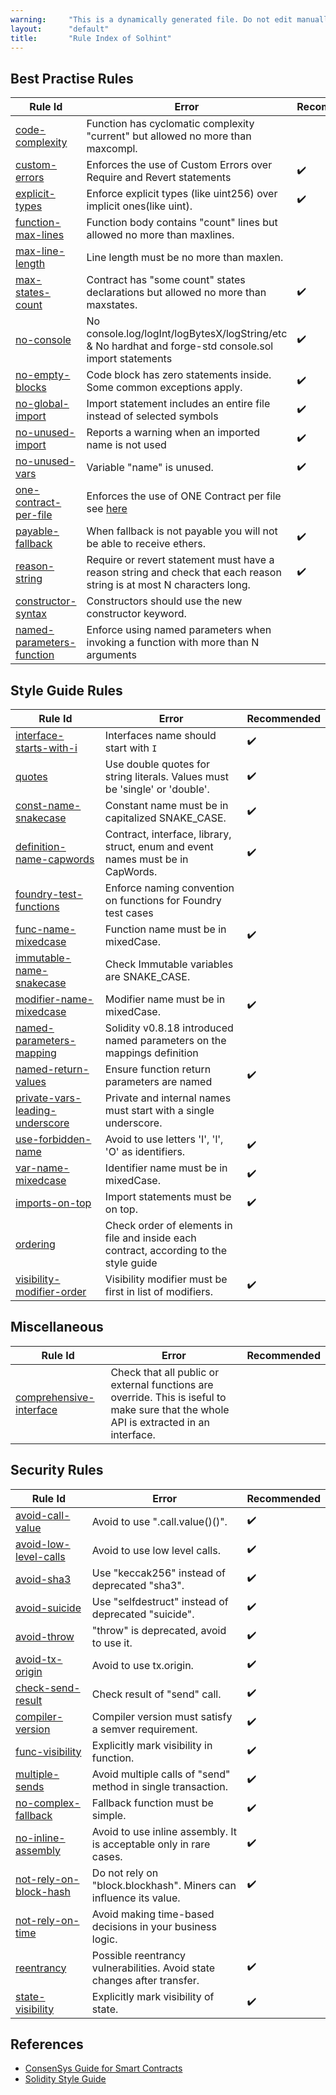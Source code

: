 ```yaml
---
warning:     "This is a dynamically generated file. Do not edit manually."
layout:      "default"
title:       "Rule Index of Solhint"
---
```


## Best Practise Rules

| Rule Id                                                                  | Error                                                                                                                                      | Recommended |
| ------------------------------------------------------------------------ | ------------------------------------------------------------------------------------------------------------------------------------------ | ----------- |
| [code-complexity](./rules/best-practises/code-complexity.md)             | Function has cyclomatic complexity "current" but allowed no more than maxcompl.                                                            |             |
| [custom-errors](./rules/best-practises/custom-errors.md)                 | Enforces the use of Custom Errors over Require and Revert statements                                                                       | ✔️          |
| [explicit-types](./rules/best-practises/explicit-types.md)               | Enforce explicit types (like uint256) over implicit ones(like uint).                                                                       | ✔️          |
| [function-max-lines](./rules/best-practises/function-max-lines.md)       | Function body contains "count" lines but allowed no more than maxlines.                                                                    |             |
| [max-line-length](./rules/best-practises/max-line-length.md)             | Line length must be no more than maxlen.                                                                                                   |             |
| [max-states-count](./rules/best-practises/max-states-count.md)           | Contract has "some count" states declarations but allowed no more than maxstates.                                                          | ✔️          |
| [no-console](./rules/best-practises/no-console.md)                       | No console.log/logInt/logBytesX/logString/etc & No hardhat and forge-std console.sol import statements                                     | ✔️          |
| [no-empty-blocks](./rules/best-practises/no-empty-blocks.md)             | Code block has zero statements inside. Some common exceptions apply.                                                                       | ✔️          |
| [no-global-import](./rules/best-practises/no-global-import.md)           | Import statement includes an entire file instead of selected symbols                                                                       | ✔️          |
| [no-unused-import](./rules/best-practises/no-unused-import.md)           | Reports a warning when an imported name is not used                                                                                        | ✔️          |
| [no-unused-vars](./rules/best-practises/no-unused-vars.md)               | Variable "name" is unused.                                                                                                                 | ✔️          |
| [one-contract-per-file](./rules/best-practises/one-contract-per-file.md) | Enforces the use of ONE Contract per file see [here](https://docs.soliditylang.org/en/v0.8.21/style-guide.html#contract-and-library-names) |             |
| [payable-fallback](./rules/best-practises/payable-fallback.md)           | When fallback is not payable you will not be able to receive ethers.                                                                       | ✔️          |
| [reason-string](./rules/best-practises/reason-string.md)                 | Require or revert statement must have a reason string and check that each reason string is at most N characters long.                      | ✔️          |
| [constructor-syntax](./rules/best-practises/constructor-syntax.md)       | Constructors should use the new constructor keyword.                                                                                       |             |
| [named-parameters-function](./rules/naming/named-parameters-function.md) | Enforce using named parameters when invoking a function with more than N arguments                                                         |             |
        

## Style Guide Rules

| Rule Id                                                                              | Error                                                                                  | Recommended |
| ------------------------------------------------------------------------------------ | -------------------------------------------------------------------------------------- | ----------- |
| [interface-starts-with-i](./rules/naming/interface-starts-with-i.md)                 | Interfaces name should start with `I`                                                  | ✔️          |
| [quotes](./rules/miscellaneous/quotes.md)                                            | Use double quotes for string literals. Values must be 'single' or 'double'.            | ✔️          |
| [const-name-snakecase](./rules/naming/const-name-snakecase.md)                       | Constant name must be in capitalized SNAKE_CASE.                                       | ✔️          |
| [definition-name-capwords](./rules/naming/definition-name-capwords.md)               | Contract, interface, library, struct, enum and event names must be in CapWords.        | ✔️          |
| [foundry-test-functions](./rules/naming/foundry-test-functions.md)                   | Enforce naming convention on functions for Foundry test cases                          |             |
| [func-name-mixedcase](./rules/naming/func-name-mixedcase.md)                         | Function name must be in mixedCase.                                                    | ✔️          |
| [immutable-name-snakecase](./rules/naming/immutable-name-snakecase.md)               | Check Immutable variables are SNAKE_CASE.                                              |             |
| [modifier-name-mixedcase](./rules/naming/modifier-name-mixedcase.md)                 | Modifier name must be in mixedCase.                                                    | ✔️          |
| [named-parameters-mapping](./rules/naming/named-parameters-mapping.md)               | Solidity v0.8.18 introduced named parameters on the mappings definition                |             |
| [named-return-values](./rules/naming/named-return-values.md)                         | Ensure function return parameters are named                                            | ✔️          |
| [private-vars-leading-underscore](./rules/naming/private-vars-leading-underscore.md) | Private and internal names must start with a single underscore.                        |             |
| [use-forbidden-name](./rules/naming/use-forbidden-name.md)                           | Avoid to use letters 'I', 'l', 'O' as identifiers.                                     | ✔️          |
| [var-name-mixedcase](./rules/naming/var-name-mixedcase.md)                           | Identifier name must be in mixedCase.                                                  | ✔️          |
| [imports-on-top](./rules/order/imports-on-top.md)                                    | Import statements must be on top.                                                      | ✔️          |
| [ordering](./rules/order/ordering.md)                                                | Check order of elements in file and inside each contract, according to the style guide |             |
| [visibility-modifier-order](./rules/order/visibility-modifier-order.md)              | Visibility modifier must be first in list of modifiers.                                | ✔️          |
        

## Miscellaneous

| Rule Id                                                                     | Error                                                                                                                                  | Recommended |
| --------------------------------------------------------------------------- | -------------------------------------------------------------------------------------------------------------------------------------- | ----------- |
| [comprehensive-interface](./rules/miscellaneous/comprehensive-interface.md) | Check that all public or external functions are override. This is iseful to make sure that the whole API is extracted in an interface. |             |
        

## Security Rules

| Rule Id                                                              | Error                                                                    | Recommended |
| -------------------------------------------------------------------- | ------------------------------------------------------------------------ | ----------- |
| [avoid-call-value](./rules/security/avoid-call-value.md)             | Avoid to use ".call.value()()".                                          | ✔️          |
| [avoid-low-level-calls](./rules/security/avoid-low-level-calls.md)   | Avoid to use low level calls.                                            | ✔️          |
| [avoid-sha3](./rules/security/avoid-sha3.md)                         | Use "keccak256" instead of deprecated "sha3".                            | ✔️          |
| [avoid-suicide](./rules/security/avoid-suicide.md)                   | Use "selfdestruct" instead of deprecated "suicide".                      | ✔️          |
| [avoid-throw](./rules/security/avoid-throw.md)                       | "throw" is deprecated, avoid to use it.                                  | ✔️          |
| [avoid-tx-origin](./rules/security/avoid-tx-origin.md)               | Avoid to use tx.origin.                                                  | ✔️          |
| [check-send-result](./rules/security/check-send-result.md)           | Check result of "send" call.                                             | ✔️          |
| [compiler-version](./rules/security/compiler-version.md)             | Compiler version must satisfy a semver requirement.                      | ✔️          |
| [func-visibility](./rules/security/func-visibility.md)               | Explicitly mark visibility in function.                                  | ✔️          |
| [multiple-sends](./rules/security/multiple-sends.md)                 | Avoid multiple calls of "send" method in single transaction.             | ✔️          |
| [no-complex-fallback](./rules/security/no-complex-fallback.md)       | Fallback function must be simple.                                        | ✔️          |
| [no-inline-assembly](./rules/security/no-inline-assembly.md)         | Avoid to use inline assembly. It is acceptable only in rare cases.       | ✔️          |
| [not-rely-on-block-hash](./rules/security/not-rely-on-block-hash.md) | Do not rely on "block.blockhash". Miners can influence its value.        | ✔️          |
| [not-rely-on-time](./rules/security/not-rely-on-time.md)             | Avoid making time-based decisions in your business logic.                |             |
| [reentrancy](./rules/security/reentrancy.md)                         | Possible reentrancy vulnerabilities. Avoid state changes after transfer. | ✔️          |
| [state-visibility](./rules/security/state-visibility.md)             | Explicitly mark visibility of state.                                     | ✔️          |
        

## References

- [ConsenSys Guide for Smart Contracts](https://consensys.github.io/smart-contract-best-practices/recommendations/)
- [Solidity Style Guide](http://solidity.readthedocs.io/en/develop/style-guide.html)
